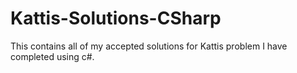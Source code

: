 # Kattis-Solutions-CSharp
This contains all of my accepted solutions for Kattis problem I have completed using c#.
